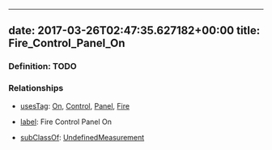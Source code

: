 
---
date: 2017-03-26T02:47:35.627182+00:00
title: Fire_Control_Panel_On
---
### Definition: TODO

### Relationships

* [usesTag](https://brickschema.org/schema/1.0/BrickFrame#usesTag): [On](https://brickschema.org/schema/1.0/BrickTag#On), [Control](https://brickschema.org/schema/1.0/BrickTag#Control), [Panel](https://brickschema.org/schema/1.0/BrickTag#Panel), [Fire](https://brickschema.org/schema/1.0/BrickTag#Fire)

* [label](http://www.w3.org/2000/01/rdf-schema#label): Fire Control Panel On

* [subClassOf](http://www.w3.org/2000/01/rdf-schema#subClassOf): [UndefinedMeasurement](https://brickschema.org/schema/1.0/Brick#UndefinedMeasurement)

